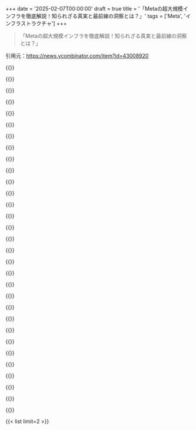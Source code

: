 +++
date = '2025-02-07T00:00:00'
draft = true
title = '「Metaの超大規模インフラを徹底解説！知られざる真実と最前線の洞察とは？」'
tags = ['Meta', 'インフラストラクチャ']
+++

> 「Metaの超大規模インフラを徹底解説！知られざる真実と最前線の洞察とは？」

引用元：https://news.ycombinator.com/item?id=43008920

{{<matomeQuote body="Threadsの開発後、インフラチームには本番ローンチの準備にたった2日しかなかったってさ。大企業なら計画立てるだけで何カ月もかかるのに、Metaはすぐにチームを集めて問題解決に取り組んだ。結果、アプリは5日で1億ユーザーに達して歴史上最速の成長を遂げた。遅れずに迅速に出荷できる能力を維持してるのがすごいよな。" userName="vasco" createdAt="2025-02-11T07:12:30" color="#ff33a1">}}

{{<matomeQuote body="すぐにローンチしたけど、実際の製品に対してはあまり関心がなかったみたい。形ばかりで機能が伴ってない感じ。" userName="Simon_O_Rourke" createdAt="2025-02-11T08:16:31" color="">}}

{{<matomeQuote body="既存のネットワークは基本的に負けないからな。大規模な移行が起こる雰囲気を察知して、Threadsの戦略を巧みに利用した。ただ、面白い人たちのネットワークが必要だから、移行がうまくいかなかったら結局はインスタのミームインフルエンサーが2つのアプリでリポストするだけになる。" userName="2c2c2c" createdAt="2025-02-11T08:35:15" color="">}}

{{<matomeQuote body="最初はいいアイデアだと思ったけど、結局Threadsは大失敗だったよな。本当にダメなアプリを迅速にリリースするのがスキルなのか？官僚主義を回避するのは楽そうだけど、製品担当が完全に抜け落ちてた感もある。" userName="silisili" createdAt="2025-02-11T07:28:25" color="">}}

{{<matomeQuote body="Threadsに何が足りないんだ？" userName="cmdtab" createdAt="2025-02-11T07:29:58" color="">}}

{{<matomeQuote body="全然考えられてないし、宣伝も何もなし。Twitterからの安全な場所を作ろうとしてるだけのエンジニアリングマラソンみたいだな。悪い努力じゃないとは思うけど、始まってすぐに終わっちゃった感じ。もっと質のいいプロダクトの人と一緒に考えれば、フィット感とか宣伝、リリースについてもっと工夫できたんじゃない？" userName="silisili" createdAt="2025-02-11T07:33:52" color="">}}

{{<matomeQuote body="新規性" userName="yokoprime" createdAt="2025-02-11T07:33:11" color="">}}

{{<matomeQuote body="なに言ってんの？300M以上のユーザーがいるじゃん。" userName="ianlevesque" createdAt="2025-02-11T07:41:57" color="">}}

{{<matomeQuote body="今はそうかもね？最近は追っかけてないけど、リリースの時期について話してるんだよ。" userName="silisili" createdAt="2025-02-11T07:52:11" color="">}}

{{<matomeQuote body="Threadsのローンチは、当時のユーザーの不満を利用するためにわざと急いだんだよね。大きな代替がなかったから、別のソーシャルネットワークに移行する盛り上がりも薄れちゃった。ローンチ時にBlueskyはまだ招待制だったし。" userName="linkregister" createdAt="2025-02-11T08:05:51" color="#ff33a1">}}

{{<matomeQuote body="初めの5日間でアカウント作成が1億件あったらしいぜ。" userName="OtherShrezzing" createdAt="2025-02-11T08:05:01" color="">}}

{{<matomeQuote body="その中にどれだけボットがいるんだろうな？" userName="ahoka" createdAt="2025-02-11T07:55:32" color="">}}

{{<matomeQuote body="X（Twitter）やBlueskyにいるユーザーの中にもボットがどれぐらいいるか気になるよね。公表された情報が少ないから、割合は同じだろうって思うし。Xは2.5億DAUって言われてるし、マーク・ザッカーバーグが最近言ってたけど、ThreadsのDAUは1億。短期間で半分以上の規模に成長したのはすごいことだし、まだThreadsはXが長年持ってる機能が足りないからな。" userName="linkregister" createdAt="2025-02-11T08:04:02" color="#ff5c5c">}}

{{<matomeQuote body="InstagramユーザーがThreadsアカウント作っても、実際には使ってない人数はどれくらいなんだろう？" userName="sn0wleppard" createdAt="2025-02-11T08:12:57" color="">}}

{{<matomeQuote body="DAU（デイリーアクティブユーザー）とMAU（マンスリーアクティブユーザー）は、それぞれアプリで活動してるユーザーの数を示してるよ。" userName="linkregister" createdAt="2025-02-11T08:20:42" color="">}}

{{<matomeQuote body="Metaのインフラ選択は普通の人には当てはまらない気がするわ。サーバーレスで開発したらAWSの請求が高くなるし、Kubernetesも同様。シンプルな技術の方がいいよ。Facebookは過去の問題を解決するために技術を作ってるんだろうな。" userName="ribadeo" createdAt="2025-02-11T08:28:31" color="#785bff">}}

{{<matomeQuote body="PHPのウェブフロントエンドを「サーバーレス」または「ファンクション・アズ・ア・サービス」って言うのが面白い。メンテナンスする側はその限界を意識せざるを得ないし、実際には単一のコードベースがある。" userName="yuliyp" createdAt="2025-02-11T06:47:34" color="">}}

{{<matomeQuote body="『サーバーレス』はLambdaと同じ意味じゃなくて、ただの計算モデルだよ。古いモノリスをAmazon Fargate上でホスティングしてる会社もたくさんあるし。" userName="whstl" createdAt="2025-02-11T08:33:03" color="">}}

{{<matomeQuote body="データセンターじゃ、シンプルで高品質な判断ができる中央集権的なコントローラーが好まれるよね。ハイブリッド型のアプローチ、つまり中央集権のコントロールプレーンと分散型のデータプレーンを組み合わせるのが一番理想的。ソフトウェアネットワーキングやデータベース操作においてもこれが最適なデザインっぽい。IPネットワーキングが同じモデルを使ってるのが意外。ローカルキャッシングでL7ルーターの負荷を減らすのも期待したいな。" userName="linkregister" createdAt="2025-02-11T07:39:08" color="#785bff">}}

{{<matomeQuote body="興味深いよね、特にハイパースケーラーとの比較が。もしかして自社のパブリッククラウドを立ち上げる準備かな？Metaの人、どう思う？" userName="davedx" createdAt="2025-02-11T07:09:09" color="">}}

{{<matomeQuote body="Metaになる前に辞めたけど、パブリッククラウドになる気はないと思うな。似たようなサービスはあっても、顧客に受け入れられるか難しそうな選択が多い。インフラは特定の顧客向けで、インフラとアプリの人が深くコミュニケーションとってるから、パブリッククラウドで小さい顧客と同じ形ではない。クラウドサービス化する可能性はあるけど、信頼を得るための作業がいるし、競争が激しいから難しいだろうね。" userName="toast0" createdAt="2025-02-11T07:37:21" color="">}}

{{<matomeQuote body="自社のエンジニア向けにHerokuレベルのデプロイ抽象化を提供しつつ、パフォーマンスを維持するのはすごいことだよね。クラウド製品を作って、アカウント分離やオートスケーリング、複数リージョン対応するのはさらに大変。OCIとAWSの違いを考えるといいかも。MetaがAmazonの機能セットと競合するパブリッククラウドを立ち上げるとは考えにくい。" userName="linkregister" createdAt="2025-02-11T07:59:34" color="">}}

{{<matomeQuote body="パブリッククラウドを立ち上げたら、GCPよりも信頼できないかもね :D" userName="olivermuty" createdAt="2025-02-11T07:25:10" color="">}}

{{<matomeQuote body="GCPはGoogle内では二流扱いされてるからその評価なんだよね。Googleの内部インフラ（Borg、Blaze）は最高なんだ。でも、Metaがパブリッククラウドをうまくやったら信じられると思うよ。今までのエンジニアリングと製品力はすごいからね。ただ、もうちょいUIが安定してほしいけど。" userName="arjvik" createdAt="2025-02-11T07:30:11" color="#785bff">}}

{{<matomeQuote body="新しいプロジェクトって、GoogleではみんなGCPに行くんじゃないの？" userName="mathverse" createdAt="2025-02-11T08:33:04" color="">}}

{{<matomeQuote body="Thriftについて全然触れられてないけど、インフラの概要としては低レベルすぎたのかな？でも、グローバル的には何か技術的な影響があったと思うんだけど。" userName="kmdrpc" createdAt="2025-02-11T07:34:47" color="">}}

{{<matomeQuote body="パフォーマンス向上のためにGRPCに移行したってことも驚かないね。RPCライブラリがモノレポで中央管理されてるって言ってたし、ThriftからGRPCへの移行は6ヶ月もかからないかも。" userName="linkregister" createdAt="2025-02-11T07:47:49" color="">}}

{{<matomeQuote body="gRPCとThriftはパフォーマンスが比較できるし、実はgRPCからThriftに切り替えてるトレンドもあるんだよね。まだgRPCが使われてるとこでは。" userName="vitaut" createdAt="2025-02-11T07:59:33" color="">}}

{{<matomeQuote body="ThriftからgRPCへの移行が超遅かったんだけど、パフォーマンスはかなり良いって言われてた。まだThriftのサービスはあるけど、大半はgRPCに移行済みで、戻ることはないと思うよ。" userName="linkregister" createdAt="2025-02-11T08:09:29" color="">}}

{{<matomeQuote body="デプロイやオブザーバビリティツールについて何か公開情報ある？" userName="asdasd1234" createdAt="2025-02-11T07:28:54" color="">}}

{{<matomeQuote body="Conveyorのコードは見なかったけど、USENIXの論文があるよ：https://www.usenix.org/system/files/osdi23-grubic.pdf" userName="linkregister" createdAt="2025-02-11T07:43:47" color="">}}



{{< list limit=2 >}}
